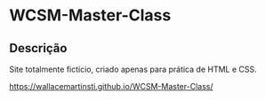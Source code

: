 # WCSM-Master-Class

## Descrição

Site totalmente fictício, criado apenas para prática de HTML e CSS.

<https://wallacemartinsti.github.io/WCSM-Master-Class/>
